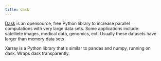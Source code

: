 ```yaml
---
title: dask
---
```


[Dask](https://dask.org/) is an opensource, free Python library to increase parallel computations with very large data sets. Some applications include: satelliete images, medical data, genomics, ect.
Usually these datasets have larger than memory data sets


Xarray is a Python library that's similar to pandas and numpy, running on dask. Wraps dask transparently. 
